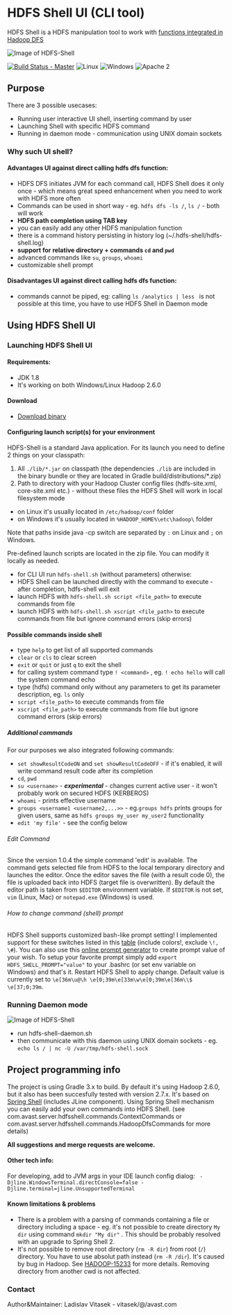 
# HDFS Shell UI (CLI tool)
HDFS Shell is a HDFS manipulation tool to work with [functions integrated in Hadoop DFS](https://hadoop.apache.org/docs/current/hadoop-project-dist/hadoop-common/FileSystemShell.html)

![Image of HDFS-Shell](https://github.com/avast/hdfs-shell/blob/master/web/screencast.gif)

[![Build Status - Master](https://travis-ci.org/avast/hdfs-shell.svg?branch=master)](https://travis-ci.org/avast/hdfs-shell) ![Linux](https://img.shields.io/badge/os-linux-green.svg?style=flat) ![Windows](https://img.shields.io/badge/os-windows-green.svg?style=flat) ![Apache 2](https://img.shields.io/badge/license-Apache2-blue.svg?style=flat)


## Purpose
There are 3 possible usecases:

- Running user interactive UI shell, inserting command by user
- Launching Shell with specific HDFS command
- Running in daemon mode - communication using UNIX domain sockets

###  Why such UI shell?

#### Advantages UI against direct calling hdfs dfs function:

- HDFS DFS initiates JVM for each command call, HDFS Shell does it only once - which means great speed enhancement when you need to work with HDFS more often
- Commands can be used in short way - eg. ```hdfs dfs -ls /```, ```ls /``` - both will work
- **HDFS path completion using TAB key**
- you can easily add any other HDFS manipulation function
- there is a command history persisting in history log (~/.hdfs-shell/hdfs-shell.log)
- **support for relative directory + commands ```cd``` and ```pwd```**
- advanced commands like ```su```, ```groups```, ```whoami```
- customizable shell prompt

#### Disadvantages UI against direct calling hdfs dfs function:

- commands cannot be piped, eg: calling ```ls /analytics | less ``` is not possible at this time, you have to use HDFS Shell in Daemon mode

## Using HDFS Shell UI

### Launching HDFS Shell UI
#### Requirements:
- JDK 1.8
- It's working on both Windows/Linux Hadoop 2.6.0

#### Download
- [Download binary](https://github.com/avast/hdfs-shell/releases/download/v1.0.6/hdfs-shell-1.0.6.zip)

#### Configuring launch script(s) for your environment
HDFS-Shell is a standard Java application. For its launch you need to define 2 things on your classpath:

1. All ```./lib/*.jar``` on classpath (the dependencies ```./lib``` are included in the binary bundle or they are located in Gradle build/distributions/*.zip)
2. Path to directory with your Hadoop Cluster config files (hdfs-site.xml, core-site.xml etc.) - without these files the HDFS Shell will work in local filesystem mode
 - on Linux it's usually located in ```/etc/hadoop/conf``` folder
 - on Windows it's usually located in ```%HADOOP_HOME%\etc\hadoop\``` folder

Note that paths inside java -cp switch are separated by ```:``` on Linux and ```;``` on Windows.

Pre-defined launch scripts are located in the zip file. You can modify it locally as needed.

- for CLI UI run ```hdfs-shell.sh``` (without parameters) otherwise:
- HDFS Shell can be launched directly with the command to execute - after completion, hdfs-shell will exit
- launch HDFS with ```hdfs-shell.sh script <file_path>``` to execute commands from file
- launch HDFS with ```hdfs-shell.sh xscript <file_path>``` to execute commands from file but ignore command errors (skip errors)

#### Possible commands inside shell

- type ```help``` to get list of all supported commands
- ```clear``` or ```cls``` to clear screen
- ```exit``` or ```quit``` or just ```q``` to exit the shell
- for calling system command type ```! <command>``` , eg. ```! echo hello``` will call the system command echo
- type (hdfs) command only without any parameters to get its parameter description, eg. ```ls``` only
- ```script <file_path>``` to execute commands from file
- ```xscript <file_path>``` to execute commands from file but ignore command errors (skip errors)

##### Additional commands
For our purposes we also integrated following commands:
- ```set showResultCodeON```  and ```set showResultCodeOFF``` - if it's enabled, it will write command result code after its completion
- ```cd```, ```pwd```
- ```su <username>``` - ***experimental*** -  changes current active user - it won't probably work on secured HDFS (KERBEROS)
- ```whoami``` - prints effective username
- ```groups <username1 <username2,...>>``` - eg.```groups hdfs``` prints groups for given users, same as ```hdfs groups my_user my_user2``` functionality
- ```edit 'my file'``` - see the config below


###### Edit Command
Since the version 1.0.4 the simple command 'edit' is available. The command gets selected file from HDFS to the local temporary directory and launches the editor. Once the editor saves the file (with a result code 0), the file is uploaded back into HDFS (target file is overwritten).
By default the editor path is taken from ```$EDITOR``` environment variable. If ```$EDITOR``` is not set, ```vim``` (Linux, Mac) or ```notepad.exe``` (Windows) is used.

###### How to change command (shell) prompt
HDFS Shell supports customized bash-like prompt setting!
I implemented support for these switches listed in this [table](https://bash.cyberciti.biz/guide/Changing_bash_prompt) (include colors!, exclude ```\!, \#```).
You can also use this [online prompt generator](http://ezprompt.net/) to create prompt value of your wish.
To setup your favorite prompt simply add ```export HDFS_SHELL_PROMPT="value"``` to your .bashrc (or set env variable on Windows) and that's it. Restart HDFS Shell to apply change.
Default value is currently set to ```\e[36m\u@\h \e[0;39m\e[33m\w\e[0;39m\e[36m\\$ \e[37;0;39m```.

### Running Daemon mode
![Image of HDFS-Shell](https://github.com/avast/hdfs-shell/blob/master/web/screenshot2.png)

- run hdfs-shell-daemon.sh
- then communicate with this daemon using UNIX domain sockets - eg. ```echo ls / | nc -U /var/tmp/hdfs-shell.sock```



## Project programming info
The project is using Gradle 3.x to build. By default it's using Hadoop 2.6.0, but it also has been succesfully tested with version 2.7.x.
It's based on [Spring Shell](https://github.com/spring-projects/spring-shell) (includes JLine component). Using Spring Shell mechanism you can easily add your own commands into HDFS Shell.
(see com.avast.server.hdfsshell.commands.ContextCommands or com.avast.server.hdfsshell.commands.HadoopDfsCommands for more details)

**All suggestions and merge requests are welcome.**

#### Other tech info:
For developing, add to JVM args in your IDE launch config dialog: 
``` -Djline.WindowsTerminal.directConsole=false -Djline.terminal=jline.UnsupportedTerminal```


#### Known limitations & problems

- There is a problem with a parsing of commands containing a file or directory including a space - eg. it's not possible to create directory ```My dir``` using command ```mkdir "My dir"``` . This should be probably resolved with an upgrade to Spring Shell 2.
- It's not possible to remove root directory (```rm -R dir```) from root (```/```) directory. You have to use absolut path instead (```rm -R /dir```). It's caused by bug in Hadoop. See [HADOOP-15233](https://issues.apache.org/jira/browse/HADOOP-15233) for more details. Removing directory from another cwd is not affected. 

### Contact
Author&Maintainer: Ladislav Vitasek  - vitasek/@/avast.com

